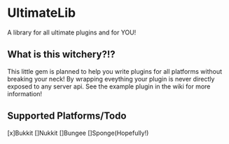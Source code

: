 # UltimateLib
A library for all ultimate plugins and for YOU!

## What is this witchery?!?
This little gem is planned to help you write plugins for all platforms without breaking your neck!
By wrapping eveything your plugin is never directly exposed to any server api.
See the example plugin in the wiki for more information!


## Supported Platforms/Todo
[x]Bukkit
[]Nukkit
[]Bungee
[]Sponge(Hopefully!)
